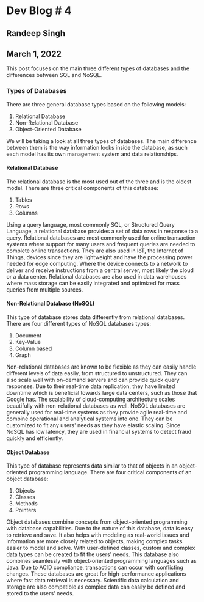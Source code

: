 # Dev Blog \# 4

## Randeep Singh

## March 1, 2022

This post focuses on the main three different types of databases and the differences between SQL and NoSQL.

### Types of Databases

There are three general database types based on the following models:

1. Relational Database
2. Non-Relational Database
3. Object-Oriented Database

We will be taking a look at all three types of databases. The main difference between them is the way information looks inside the database, as such each model has its own management system and data relationships.

#### Relational Database

The relational database is the most used out of the three and is the oldest model. There are three critical components of this database:

1. Tables
2. Rows
3. Columns

Using a query language, most commonly SQL, or Structured Query Language, a relational database provides a set of data rows in response to a query. Relational databases are most commonly used for online transaction systems where support for many users and frequent queries are needed to complete online transactions. They are also used in IoT, the Internet of Things, devices since they are lightweight and have the processing power needed for edge computing. Where the device connects to a network to deliver and receive instructions from a central server, most likely the cloud or a data center. Relational databases are also used in data warehouses where mass storage can be easily integrated and optimized for mass queries from multiple sources.

#### Non-Relational Database (NoSQL)

This type of database stores data differently from relational databases. There are four different types of NoSQL databases types:

1. Document
2. Key-Value
3. Column based
4. Graph

Non-relational databases are known to be flexible as they can easily handle different levels of data easily, from structured to unstructured. They can also scale well with on-demand servers and can provide quick query responses. Due to their real-time data replication, they have limited downtime which is beneficial towards large data centers, such as those that Google has. The scalability of cloud-computing architecture scales beautifully with non-relational databases as well. NoSQL databases are generally used for real-time systems as they provide agile real-time and combine operational and analytical systems into one. They can be customized to fit any users' needs as they have elastic scaling. Since NoSQL has low latency, they are used in financial systems to detect fraud quickly and efficiently.

#### Object Database

This type of database represents data similar to that of objects in an object-oriented programming language. There are four critical components of an object database: 

1. Objects
2. Classes
3. Methods 
4. Pointers

Object databases combine concepts from object-oriented programming with database capabilities. Due to the nature of this database, data is easy to retrieve and save. It also helps with modeling as real-world issues and information are more closely related to objects, making complex tasks easier to model and solve. With user-defined classes, custom and complex data types can be created to fit the users' needs. This database also combines seamlessly with object-oriented programming languages such as Java. Due to ACID compliance, transactions can occur with conflicting changes. These databases are great for high-performance applications where fast data retrieval is necessary. Scientific data calculation and storage are also compatible as complex data can easily be defined and stored to the users' needs.